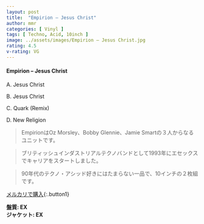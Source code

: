 ```yaml
---
layout: post
title:  "Empirion – Jesus Christ"
author: mmr
categories: [ Vinyl ]
tags: [ Techno, Acid, 10inch ]
image: ../assets/images/Empirion – Jesus Christ.jpg
rating: 4.5
v-rating: VG
---
```


#### Empirion – Jesus Christ


A. Jesus Christ


B. Jesus Christ


C. Quark (Remix)


D. New Religion


> EmpirionはOz Morsley、Bobby Glennie、Jamie Smartの３人からなるユニットです。

> ブリティッシュインダストリアルテクノバンドとして1993年にエセックスでキャリアをスタートしました。

> 90年代のテクノ・アシッド好きにはたまらない一品で、10インチの２枚組です。


[メルカリで購入](https://jp.mercari.com/item/m51146991051){:.button1}


<div class="mt-4 mb-4 d-flex align-items-center">
<strong class="mr-1">盤質: EX</strong>
</div>
<div class="mt-4 mb-4 d-flex align-items-center">
<strong class="mr-1">ジャケット: EX</strong>
</div>